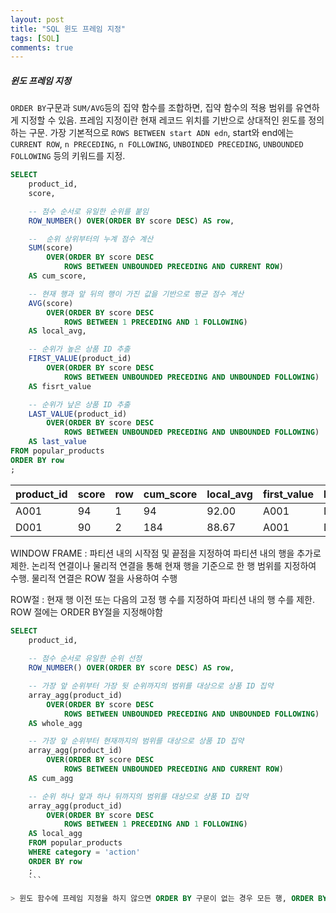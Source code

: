 ```yaml
---
layout: post
title: "SQL 윈도 프레임 지정"
tags: [SQL]
comments: true
---
```


##### 윈도 프레임 지정
`ORDER BY`구문과 `SUM/AVG`등의 집약 함수를 조합하면, 집약 함수의 적용 범위를 유연하게 지정할 수 있음. 프레임 지정이란 현재 레코드 위치를 기반으로 상대적인 윈도를 정의하는 구문. 가장 기본적으로 `ROWS BETWEEN start ADN edn`, start와 end에는 `CURRENT ROW`, `n PRECEDING`, `n FOLLOWING`, `UNBOINDED PRECEDING`, `UNBOUNDED FOLLOWING` 등의 키워드를 지정. 

```sql
SELECT
    product_id,
    score,

    -- 점수 순서로 유일한 순위를 붙임
    ROW_NUMBER() OVER(ORDER BY score DESC) AS row,

    --  순위 상위부터의 누계 점수 계산
    SUM(score)
        OVER(ORDER BY score DESC
            ROWS BETWEEN UNBOUNDED PRECEDING AND CURRENT ROW)
    AS cum_score,

    -- 현재 행과 앞 뒤의 행이 가진 값을 기반으로 평균 점수 계산
    AVG(score)
        OVER(ORDER BY score DESC
            ROWS BETWEEN 1 PRECEDING AND 1 FOLLOWING)
    AS local_avg,

    -- 순위가 높은 상품 ID 추출
    FIRST_VALUE(product_id)
        OVER(ORDER BY score DESC
            ROWS BETWEEN UNBOUNDED PRECEDING AND UNBOUNDED FOLLOWING)
    AS fisrt_value

    -- 순위가 낲은 상품 ID 추출
    LAST_VALUE(product_id)
        OVER(ORDER BY score DESC
            ROWS BETWEEN UNBOUNDED PRECEDING AND UNBOUNDED FOLLOWING)
    AS last_value
FROM popular_products
ORDER BY row
;
```

| product_id | score | row | cum_score | local_avg | first_value | last_value |
|------------|-------|-----|-----------|-----------|-------------|------------|
| A001       | 94    | 1   | 94        | 92.00     | A001        | D004       |
| D001       | 90    | 2   | 184       | 88.67     | A001        | D004       |


WINDOW FRAME
: 파티션 내의 시작점 및 끝점을 지정하여 파티션 내의 행을 추가로 제한. 논리적 연결이나 물리적 연결을 통해 현재 행을 기준으로 한 행 범위를 지정하여 수행. 물리적 연결은 ROW 절을 사용하여 수행

ROW절
: 현재 행 이전 또는 다음의 고정 행 수를 지정하여 파티션 내의 행 수를 제한. ROW 절에는 ORDER BY절을 지정해야함


```sql
SELECT
    product_id,
   
    -- 점수 순서로 유일한 순위 선정
    ROW_NUMBER() OVER(ORDER BY score DESC) AS row,

    -- 가장 앞 순위부터 가장 뒷 순위까지의 범위를 대상으로 상품 ID 집약
    array_agg(product_id)
        OVER(ORDER BY score DESC
            ROWS BETWEEN UNBOUNDED PRECEDING AND UNBOUNDED FOLLOWING)
    AS whole_agg

    -- 가장 앞 순위부터 현재까지의 범위를 대상으로 상품 ID 집약
    array_agg(product_id)
        OVER(ORDER BY score DESC
            ROWS BETWEEN UNBOUNDED PRECEDING AND CURRENT ROW)
    AS cum_agg

    -- 순위 하나 앞과 하나 뒤까지의 범위를 대상으로 샹품 ID 집약
    array_agg(product_id)
        OVER(ORDER BY score DESC
            ROWS BETWEEN 1 PRECEDING AND 1 FOLLOWING)
    AS local_agg 
    FROM popular_products
    WHERE category = 'action'
    ORDER BY row
    ;
    ```

> 윈도 함수에 프레임 지정을 하지 않으면 ORDER BY 구문이 없는 경우 모든 행, ORDER BY 구문이 있는 경우 **첫 행에서 현재 행**까지가 디폴트 프레임으로 지정
